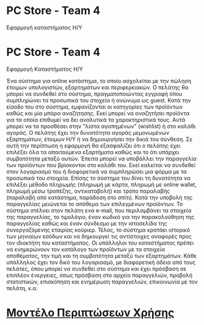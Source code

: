 # PC Store - Team 4

Εφαρμογή καταστήματος Η/Υ

# PC Store - Team 4

Εφαρμογή Kαταστήματος Η/Υ

Ένα σύστημα για online κατάστημα, το οποίο ασχολείται με την πώληση έτοιμων υπολογιστών, εξαρτημάτων και περιφερειακών.
Ο πελάτης θα μπορεί να συνδεθεί στο σύστημα, πραγματοποιώντας εγγραφή όπου συμπληρώνει τα προσωπικά του στοχεία ή ανώνυμα ως guest.
Κατά την είσοδο του στο σύστημα, εμφανίζονται οι κατηγορίες των προϊόντων καθώς και μία μπάρα αναζήτησης. Εκεί μπορεί να αναζητήσει προϊόντα για τα οποία επιθυμεί να δει αναλυτικά τα χαρακτηριστικά τους. Αυτά μπορεί να τα προσθέσει στην "λίστα αγαπημένων" (wishlist) ή στο καλάθι αγοράς.
Ο πελάτης έχει την δυνατότητα αγοράς μεμονωμένων εξαρτημάτων, έτοιμων Η/Υ ή να δημιουργήσει την δικιά του σύνθεση. Σε αυτή την περίπτωση η εφαρμογή θα εξασφαλίζει ότι ο πελάτης έχει επιλέξει όλα τα απαιτούμενα εξαρτήματα καθώς και το ότι υπάρχει συμβατότητα μεταξύ αυτών.
Έπειτα μπορεί να υποβάλλει την παραγγελία των προϊόντων που βρίσκονται στο καλάθι του. Εκεί καλείται να συνδεθεί στον λογαριασμό του ή διαφορετικά να συμπληρώσει μια φόρμα με τα προσωπικά του στοιχεία.
Επίσης το σύστημα του δίνει τη δυνατότητα να επιλέξει μέθοδο πληρωμής (πληρωμή με κάρτα, πληρωμή με online wallet, πληρωμή μέσω τραπέζης, αντικαταβολή) και τρόπο παραλαβής (παραλαβή από κατάστημα, παράδοση στο σπίτι).
Κατά την υποβολή της παραγγελίας μειώνεται το απόθεμα των επιλεγμένων προϊόντων.
Το σύστημα στέλνει στον πελάτη ενα e-mail, που περιλαμβάνει τα στοιχεία της παραγγελίας, το τιμολόγιο, έναν κωδικό για την παρακολούθηση της παραγγελίας καθώς και έναν σύνδεσμο με την ιστοσελίδα της συνεργαζόμενης εταιρίας κούριερ.
Τέλος, το σύστημα κρατάει ιστορικό των μηνιαίων εσόδων και να δημιουργεί τις αντίστοιχες αναφορές προς τον ιδιοκτήτη του καταστήματος.
Οι υπάλληλοι του καταστήματος πρέπει να ενημερώνουν τον κατάλογο των προϊόντων με τα στοιχεία αποθέματος, την τιμή και τη συμβατότητα μεταξύ των εξαρτημάτων.
Κάθε υπάλληλος έχει τον δικό του λογαριασμό, με διαφορετική άδεια από τους πελάτες, όπου μπορεί να συνδεθεί στο σύστημα και έχει πρόσβαση σε επιπλέον ένεργειες, όπως πρόσβαση στο αρχείο παραγγελιών, προβολή στατιστικών, επισκόπηση και ενημέρωση παραγγελιών, επικοινωνία με τον πελάτη, κ.α. 

# [<a href="https://gitlab.com/softeng-2019-20/pc-store/-/blob/master/use-case-model.md">Μοντέλο Περιπτώσεων Χρήσης</a>](https://gitlab.com/softeng-2019-20/pc-store/-/blob/master/use-case-model.md)